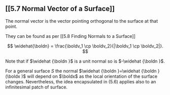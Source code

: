 ## [[5.7 Normal Vector of a Surface]]

The normal vector is the vector pointing orthogonal to the surface at that point.

They can be found as per [[5.8 Finding Normals to a Surface]]

$$
\widehat{\boldn} =
\frac{\boldv_1 \cp \boldv_2}{|\boldv_1 \cp \boldv_2|}.
$$

Note that if $\widehat {\boldn }$ is a unit normal so is $-\widehat {\boldn }$.

For a general surface $S$ the normal $\widehat {\boldn }=\widehat {\boldn }(\boldx )$ will depend on $\boldx$ as the local orientation of the surface changes. Nevertheless, the idea encapsulated in (5.6) applies also to an infinitesimal patch of surface.